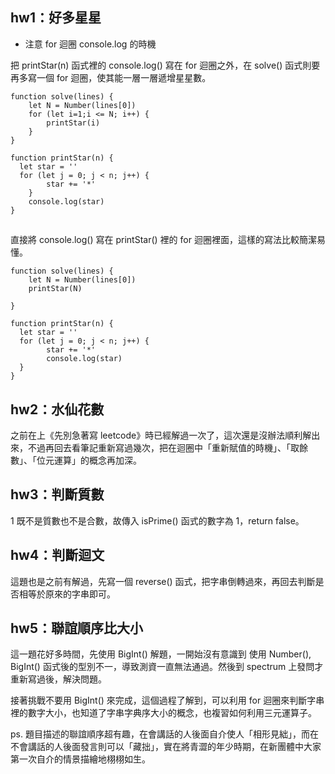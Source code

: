 ## hw1：好多星星
- 注意 for 迴圈 console.log 的時機

把 printStar(n) 函式裡的 console.log() 寫在 for 迴圈之外，在 solve() 函式則要再多寫一個 for 迴圈，使其能一層一層遞增星星數。
```javascript=
function solve(lines) {
	let N = Number(lines[0])
	for (let i=1;i <= N; i++) {
		printStar(i)
	}	
}

function printStar(n) {
  let star = ''
  for (let j = 0; j < n; j++) {
		star += '*'
	}
	console.log(star)
}
```

## 
直接將 console.log() 寫在 printStar() 裡的 for 迴圈裡面，這樣的寫法比較簡潔易懂。

```javascript=
function solve(lines) {
	let N = Number(lines[0])
	printStar(N)

}

function printStar(n) {
  let star = ''
  for (let j = 0; j < n; j++) {
		star += '*'
		console.log(star)
  }
}
```

## hw2：水仙花數
之前在上《先別急著寫 leetcode》時已經解過一次了，這次還是沒辦法順利解出來，不過再回去看筆記重新寫過幾次，把在迴圈中「重新賦值的時機」、「取餘數」、「位元運算」的概念再加深。

## hw3：判斷質數
1 既不是質數也不是合數，故傳入 isPrime() 函式的數字為 1，return false。

## hw4：判斷迴文
這題也是之前有解過，先寫一個 reverse() 函式，把字串倒轉過來，再回去判斷是否相等於原來的字串即可。

## hw5：聯誼順序比大小
這一題花好多時間，先使用 BigInt() 解題，一開始沒有意識到 使用 Number(), BigInt() 函式後的型別不一，導致測資一直無法通過。然後到 spectrum 上發問才重新寫過後，解決問題。

接著挑戰不要用 BigInt() 來完成，這個過程了解到，可以利用 for 迴圈來判斷字串裡的數字大小，也知道了字串字典序大小的概念，也複習如何利用三元運算子。

ps. 題目描述的聯誼順序超有趣，在會講話的人後面自介使人「相形見絀」，而在不會講話的人後面發言則可以「藏拙」，實在將青澀的年少時期，在新團體中大家第一次自介的情景描繪地栩栩如生。